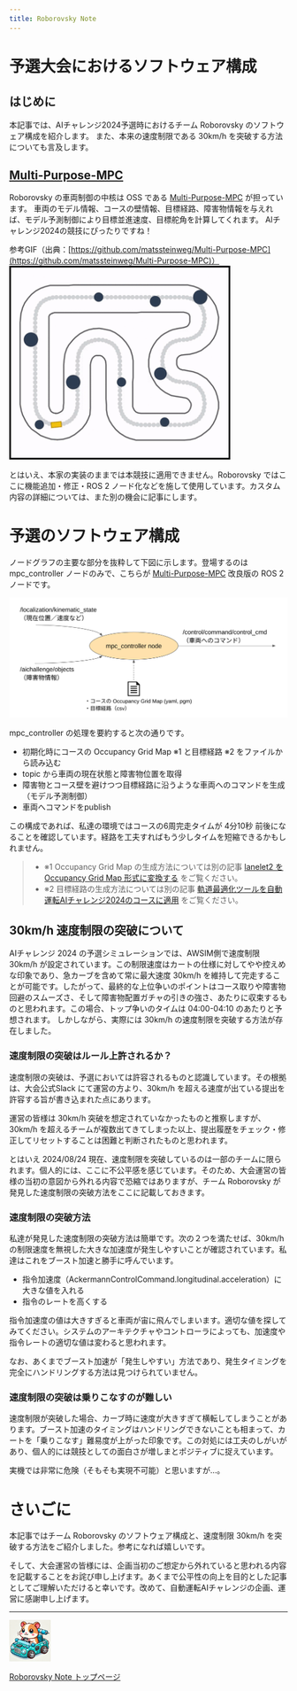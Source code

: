 ```yaml
---
title: Roborovsky Note
---
```

# 予選大会におけるソフトウェア構成

## はじめに

本記事では、AIチャレンジ2024予選時におけるチーム Roborovsky のソフトウェア構成を紹介します。
また、本来の速度制限である 30km/h を突破する方法についても言及します。


## [Multi-Purpose-MPC](https://github.com/matssteinweg/Multi-Purpose-MPC)

Roborovsky の車両制御の中核は OSS である [Multi-Purpose-MPC](https://github.com/matssteinweg/Multi-Purpose-MPC) が担っています。
車両のモデル情報、コースの壁情報、目標経路、障害物情報を与えれば、モデル予測制御により目標並進速度、目標舵角を計算してくれます。
AIチャレンジ2024の競技にぴったりですね！

参考GIF（出典：[https://github.com/matssteinweg/Multi-Purpose-MPC](https://github.com/matssteinweg/Multi-Purpose-MPC)）
<img src="https://github.com/Roborovsky-Racers/RoborovskyNote/blob/main/AutomotiveAIChallenge/2024/.images/preliminary_round_architecture/Multi-Purpose-MPC.gif?raw=true" width="400px" />

とはいえ、本家の実装のままでは本競技に適用できません。Roborovsky ではここに機能追加・修正・ROS 2 ノード化などを施して使用しています。カスタム内容の詳細については、また別の機会に記事にします。

# 予選のソフトウェア構成

ノードグラフの主要な部分を抜粋して下図に示します。登場するのは mpc_controller ノードのみで、こちらが [Multi-Purpose-MPC](https://github.com/matssteinweg/Multi-Purpose-MPC) 改良版の ROS 2 ノードです。

<img src="https://github.com/Roborovsky-Racers/RoborovskyNote/blob/main/AutomotiveAIChallenge/2024/.images/preliminary_round_architecture/pre_round_architecture.png?raw=true" width="600" />

mpc_controller の処理を要約すると次の通りです。
- 初期化時にコースの Occupancy Grid Map ※1 と目標経路 ※2 をファイルから読み込む
- topic から車両の現在状態と障害物位置を取得
- 障害物とコース壁を避けつつ目標経路に沿うような車両へのコマンドを生成（モデル予測制御）
- 車両へコマンドをpublish

この構成であれば、私達の環境ではコースの6周完走タイムが 4分10秒 前後になることを確認しています。経路を工夫すればもう少しタイムを短縮できるかもしれません。

> - ※1 Occupancy Grid Map の生成方法については別の記事 [lanelet2 を Occupancy Grid Map 形式に変換する](lanelet2_to_ogm.md) をご覧ください。
> - ※2 目標経路の生成方法については別の記事 [軌道最適化ツールを自動運転AIチャレンジ2024のコースに適用](global_trajectory_optimization.md) をご覧ください。





## 30km/h 速度制限の突破について

AIチャレンジ 2024 の予選シミュレーションでは、AWSIM側で速度制限 30km/h が設定されています。この制限速度はカートの仕様に対してやや控えめな印象であり、急カーブを含めて常に最大速度 30km/h を維持して完走することが可能です。したがって、最終的な上位争いのポイントはコース取りや障害物回避のスムーズさ、そして障害物配置ガチャの引きの強さ、あたりに収束するものと思われます。この場合、トップ争いのタイムは 04:00-04:10 のあたりと予想されます。
しかしながら、実際には 30km/h の速度制限を突破する方法が存在しました。

### 速度制限の突破はルール上許されるか？
速度制限の突破は、予選においては許容されるものと認識しています。その根拠は、大会公式Slack にて運営の方より、30km/h を超える速度が出ている提出を許容する旨が書き込まれた点にあります。

運営の皆様は 30km/h 突破を想定されていなかったものと推察しますが、30km/h を超えるチームが複数出てきてしまった以上、提出履歴をチェック・修正してリセットすることは困難と判断されたものと思われます。

とはいえ 2024/08/24 現在、速度制限を突破しているのは一部のチームに限られます。個人的には、ここに不公平感を感じています。そのため、大会運営の皆様の当初の意図から外れる内容で恐縮ではありますが、チーム Roborovsky が発見した速度制限の突破方法をここに記載しておきます。


### 速度制限の突破方法
私達が発見した速度制限の突破方法は簡単です。次の２つを満たせば、30km/h の制限速度を無視した大きな加速度が発生しやすいことが確認されています。私達はこれをブースト加速と勝手に呼んでいます。
- 指令加速度（AckermannControlCommand.longitudinal.acceleration）に大きな値を入れる
- 指令のレートを高くする

指令加速度の値は大きすぎると車両が宙に飛んでしまいます。適切な値を探してみてください。システムのアーキテクチャやコントローラによっても、加速度や指令レートの適切な値は変わると思われます。

なお、あくまでブースト加速が「発生しやすい」方法であり、発生タイミングを完全にハンドリングする方法は見つけられていません。


### 速度制限の突破は乗りこなすのが難しい
速度制限が突破した場合、カーブ時に速度が大きすぎて横転してしまうことがあります。ブースト加速のタイミングはハンドリングできないことも相まって、カートを「乗りこなす」難易度が上がった印象です。この対処には工夫のしがいがあり、個人的には競技としての面白さが増しまとポジティブに捉えています。

実機では非常に危険（そもそも実現不可能）と思いますが…。


# さいごに
本記事ではチーム Roborovsky のソフトウェア構成と、速度制限 30km/h を突破する方法をご紹介しました。参考になれば嬉しいです。

そして、大会運営の皆様には、企画当初のご想定から外れていると思われる内容を記載することをお詫び申し上げます。あくまで公平性の向上を目的とした記事としてご理解いただけると幸いです。改めて、自動運転AIチャレンジの企画、運営に感謝申し上げます。




---
<img src="https://github.com/Roborovsky-Racers/RoborovskyNote/blob/main/.images/roborovsky_logo.png?raw=true" width="75" />

[Roborovsky Note トップページ](https://roborovsky-racers.github.io/RoborovskyNote/)

